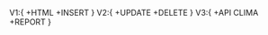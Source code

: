 V1:{
    +HTML
    +INSERT
    }
V2:{
    +UPDATE
    +DELETE
    }
V3:{
    +API CLIMA
    +REPORT
    }
